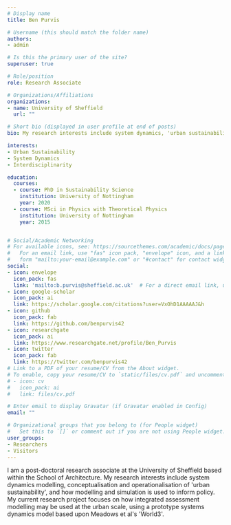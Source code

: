 ```yaml
---
# Display name
title: Ben Purvis

# Username (this should match the folder name)
authors:
- admin

# Is this the primary user of the site?
superuser: true

# Role/position
role: Research Associate

# Organizations/Affiliations
organizations:
- name: University of Sheffield
  url: ""

# Short bio (displayed in user profile at end of posts)
bio: My research interests include system dynamics, 'urban sustainability', and how modelling and simulation is used to inform policy.

interests:
- Urban Sustainability
- System Dynamics
- Interdisciplinarity

education:
  courses:
  - course: PhD in Sustainability Science
    institution: University of Nottingham
    year: 2020
  - course: MSci in Physics with Theoretical Physics
    institution: University of Nottingham
    year: 2015


# Social/Academic Networking
# For available icons, see: https://sourcethemes.com/academic/docs/page-builder/#icons
#   For an email link, use "fas" icon pack, "envelope" icon, and a link in the
#   form "mailto:your-email@example.com" or "#contact" for contact widget.
social:
- icon: envelope
  icon_pack: fas
  link: 'mailto:b.purvis@sheffield.ac.uk'  # For a direct email link, use "mailto:test@example.org".
- icon: google-scholar
  icon_pack: ai
  link: https://scholar.google.com/citations?user=VxOhD1AAAAAJ&h
- icon: github
  icon_pack: fab
  link: https://github.com/benpurvis42
- icon: researchgate
  icon_pack: ai
  link: https://www.researchgate.net/profile/Ben_Purvis
- icon: twitter
  icon_pack: fab
  link: https://twitter.com/benpurvis42
# Link to a PDF of your resume/CV from the About widget.
# To enable, copy your resume/CV to `static/files/cv.pdf` and uncomment the lines below.
# - icon: cv
#   icon_pack: ai
#   link: files/cv.pdf

# Enter email to display Gravatar (if Gravatar enabled in Config)
email: ""

# Organizational groups that you belong to (for People widget)
#   Set this to `[]` or comment out if you are not using People widget.
user_groups:
- Researchers
- Visitors
---
```


I am a post-doctoral research associate at the University of Sheffield based within the School of Architecture. My research interests include system dynamics modelling, conceptualisation and operationalisation of 'urban sustainability', and how modelling and simulation is used to inform policy. My current research project focuses on how integrated assessment modelling may be used at the urban scale, using a prototype systems dynamics model based upon Meadows et al's 'World3'.
